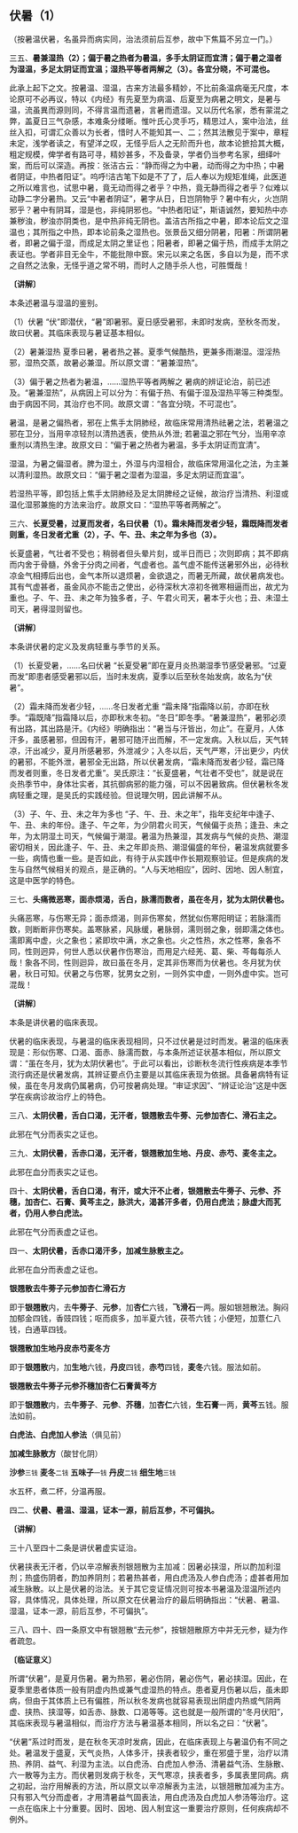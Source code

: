 ## 伏暑（1）

（按暑温伏暑，名虽异而病实同，治法须前后互参，故中下焦篇不另立一门。）

三五、**暑兼湿热（2）；偏于暑之热者为暑温，多手太阴证而宜清；偏于暑之湿者为湿温，多足太阴证而宜温；湿热平等者两解之（3）。各宜分晓，不可混也。**

此承上起下之文。按暑温、湿温，古来方法最多精妙，不比前条温病毫无尺度，本论原可不必再议，特以《内经》有先夏至为病温、后夏至为病暑之明文，是暑与温，流虽異而源则同，不得言温而遗暑，言暑而遗湿。又以历代名家，悉有蒙混之弊，盖夏日三气杂感，本难条分缕晰。惟叶氏心灵手巧，精思过人，案中治法，丝丝入扣，可谓汇众善以为长者，惜时人不能知其一、二；然其法散见于案中，章程未定，浅学者读之，有望洋之叹，无怪乎后人之无阶而升也，故本论摭拾其大概，粗定规模，俾学者有路可寻，精妙甚多，不及备录，学者仍当参考名家，细绎叶案，而后可以深造。再按：张洁古云：“静而得之为中暑，动而得之为中热；中暑者阴证，中热者阳证”。呜呼!洁古笔下如是不了了，后人奉以为规矩准绳，此医道之所以难言也，试思中暑，竟无动而得之者乎？中热，竟无静而得之者乎？似难以动静二字分暑热。又云“中暑者阴证”，暑字从日，日岂阴物乎？暑中有火，火岂阴邪乎？暑中有阴耳，湿是也，非纯阴邪也。“中热者阳证”，斯语诚然，要知热中亦兼秽浊，秽浊亦阴类也，是中热非纯无阴也。盖洁古所指之中暑，即本论后文之湿温也；其所指之中热，即本论前条之湿热也。张景岳又细分阴暑，阳暑：所谓阴暑者，即暑之偏于湿，而成足太阴之里证也；阳暑者，即暑之偏于热，而成手太阴之表证也。学者非目无全牛，不能批隙中窾。宋元以来之名医，多自以为是，而不求之自然之法象，无怪乎道之常不明，而时人之随手杀人也，可胜慨哉！

**〔讲解〕**

本条述暑温与湿温的鉴别。

（1）伏暑  “伏”即潜伏，“暑”即暑邪。夏日感受暑邪，未即时发病，至秋冬而发，故曰伏暑。其临床表现与暑证基本相似。

（2）暑兼湿热 夏季曰暑，暑者热之甚。夏季气候酷热，更兼多雨潮湿。湿淫热邪，湿热交蒸，故暑必兼湿。所以原文谓：“暑兼湿热”。

（3）偏于暑之热者为暑温，……湿热平等者两解之 暑病的辨证论治，前已述及。“暑兼湿热”，从病因上可以分为：有偏于热、有偏于湿及湿热平等三种类型。由于病因不同，其治疗也不同。故原文谓：“各宜分晓，不可混也”。

暑温，是暑之偏热者，邪在上焦手太阴肺经，故临床常用清热祛暑之法，若暑温之邪在卫分，当用辛凉轻剂以清热透表，使热从外泄; 若暑温之邪在气分，当用辛凉重剂以清热生津。故原文曰：“偏于暑之热者为暑温，多手太阴证而宜清”。

湿温，为暑之偏湿者。脾为湿土，外湿与内湿相合，故临床常用温化之法，为主兼以清利湿热。故原文曰：“偏于暑之湿者为湿温，多足太阴证而宜温”。

若湿热平等，即包括上焦手太阴肺经及足太阴脾经之证候，故治疗当清热、利湿或温化湿邪兼施的方法来治疗。故原文曰：“湿热平等者两解之”。

三六、**长夏受暑，过夏而发者，名曰伏暑（1）。霜未降而发者少轻，霜既降而发者则重，冬日发者尤重（2），子、午、丑、未之年为多也（3）。**

长夏盛暑，气壮者不受也；稍弱者但头晕片刻，或半日而已；次则即病；其不即病而内舍于骨髓，外舍于分肉之间者，气虚者也。盖气虚不能传送暑邪外出，必待秋凉金气相搏后出也，金气本所以退烦暑，金欲退之，而暑无所藏，故伏暑病发也。其有气虚甚者，虽金风亦不能击之使出，必待深秋大凉初冬微寒相逼而出，故尤为重也。子、午、丑、未之年为独多者，子、午君火司天，暑本于火也；丑、未湿土司天，暑得湿则留也。

**〔讲解〕**

本条讲伏暑的定义及发病轻重与季节的关系。

（1）长夏受暑，……名曰伏暑  “长夏受暑”即在夏月炎热潮湿季节感受暑邪。“过夏而发”即患者感受暑邪以后，当时未发病，夏季以后至秋冬始发病，故名为“伏暑”。

（2）霜未降而发者少轻，……冬日发者尤重  “霜未降”指霜降以前，亦即在秋季。“霜既降”指霜降以后，亦即秋末冬初。“冬日”即冬季。“暑兼湿热”，暑邪必须有出路，其出路是汗。《内经》明确指出：“暑当与汗皆出，勿止”。在夏月，人体汗多，虽感暑邪，但因有汗，暑邪可随汗出而解，不一定发病。入秋以后，天气转凉，汗出减少，夏月所感暑邪，外泄减少；入冬以后，天气严寒，汗出更少，内伏的暑邪，不能外泄，暑邪全无出路，所以伏暑发病，“霜未降而发者少轻，霜已降而发者则重，冬日发者尤重”。吴氏原注：“长夏盛暑，气壮者不受也”，就是说在炎热季节中，身体壮实者，其抗御病邪的能力强，可以不因暑致病。但伏暑秋冬发病轻重之理，是吴氏的实践经验。但说理欠明，因此讲解不从。

（3）子、午、丑、未之年为多也  “子、午、丑、未之年”，指年支纪年中逢子、午、丑、未的年份。逢子、午之年，为少阴君火司天，气候偏于炎热；逢丑、未之年，为太阴湿土司天，气候偏于潮湿。暑温为热兼湿，其发病与气候的炎热、潮湿密切相关，因此逢子、午、丑、未之年即炎热、潮湿偏盛的年份，暑温发病就要多一些，病情也重一些。是否如此，有待于从实践中作长期观察验证。但是疾病的发生与自然气候相关的观点，是正确的。“人与天地相应”，因时、因地、因人制宜，这是中医学的特色。

三七、**头痛微恶寒，面赤烦渴，舌白，脉濡而数者，虽在冬月，犹为太阴伏暑也。**

头痛恶寒，与伤寒无异；面赤烦渴，则非伤寒矣，然犹似伤寒阳明证；若脉濡而数，则断断非伤寒矣。盖寒脉紧，风脉缓，暑脉弱，濡则弱之象，弱即濡之体也。濡即离中虚，火之象也；紧即坎中满，水之象也。火之性热，水之性寒，象各不同，性则迥异，何世人悉以伏暑作伤寒治，而用足六经羌、葛、柴、芩每每杀人哉！象各不同，性则迴异，故曰虽在冬月，定其非伤寒而为伏暑也。冬月犹为伏暑，秋日可知。伏暑之与伤寒，犹男女之别，一则外实中虚，一则外虚中实。岂可混哉！

**〔讲解〕**

本条是讲伏暑的临床表现。

伏暑的临床表现，与暑温的临床表现相同，只不过伏暑是过时而发。暑温的临床表现是：形似伤寒、口渴、面赤、脉濡而数，与本条所述证状基本相似，所以原文谓：“虽在冬月，犹为太阴伏暑也”。于此可以看出，诊断秋冬流行性疾病是本季节流行病还是伏暑发病，其辨证要点仍主要是以其临床表现为依据。具备暑病特有证候，虽在冬月发病仍属暑病，仍可按暑病处理。“审证求因”、“辨证论治”这是中医学在疾病诊故治疗上的特色。

三八、**太阴伏暑，舌白口渴，无汗者，银翘散去牛蒡、元参加杏仁、滑石主之。**

此邪在气分而表实之证也。

三九、**太阴伏暑，舌赤口渴，无汗者，银翘散加生地、丹皮、赤芍、麦冬主之。**

此邪在血分而表实之证也。

四十、**太阴伏暑，舌白口渴，有汗，或大汗不止者，银翘散去牛蒡子、元参、芥穗，加杏仁、石膏、黄芩主之，脉洪大，渴甚汗多者，仍用白虎法；脉虚大而芤者，仍用人参白虎法。**

此邪在气分而表虚之证也。

四一、**太阴伏暑，舌赤口渴汗多，加减生脉散主之。**

此邪在血分而表虚之证也。

**银翘散去牛蒡子元参加杏仁滑石方**

即于**银翘散**内，去**牛蒡子**、**元参**，加**杏仁**六钱，**飞滑石**一两。服如银翘散法。胸闷加郁金四钱，香豉四钱；呕而痰多，加半夏六钱，茯苓六钱；小便短，加薏仁八钱，白通草四钱。

**银翘散加生地丹皮赤芍麦冬方**

即于**银翘散**内，加**生地**六钱，**丹皮**四钱，**赤芍**四钱，**麦冬**六钱。服法如前。

**银翘散去牛蒡子元参芥穗加杏仁石膏黄芩方**

即于**银翘散**内，去**牛蒡子**、**元参**、**芥穗**，加**杏仁**六钱，**生石膏**一两，**黄芩**五钱。服法如前。

**白虎法、白虎加人参法**（俱见前）

**加减生脉散方**（酸甘化阴）

**沙参**<small>三钱</small> **麦冬**<small>二钱</small> **五味子**<small>一钱</small> **丹皮**<small>二钱</small> **细生地**<small>三钱</small>

水五杯，煮二杯，分温再服。

四二、**伏暑、暑温、湿温，证本一源，前后互参，不可偏执。**

**〔讲解〕**

三十八至四十二条是讲伏暑虚实证治。

伏暑挟表无汗者，仍以辛凉解表剂银翘散为主加减：因暑必挟湿，所以酌加利湿剂；热盛伤阴者，酌加养阴剂；若暑热甚者，用白虎汤及人参白虎汤；虚甚者用加减生脉散。以上是伏暑的治法。关于其它变证情况则可按本书暑温及湿温所述内容，具体情况，具体处理，所以原文在伏暑治疗的最后明确指出：“伏暑、暑温、湿温，证本一源，前后互参，不可偏执”。

三八、四十、四一条原文中有银翘散“去元参”，按银翘散原方中并无元参，疑为作者疏忽。

**〔临证意义〕**

所谓“伏暑”，是夏月伤暑。暑为热邪，暑必伤阴，暑必伤气，暑必挟湿。因此，在夏季里患者体质一般有阴虚内热或兼气虚湿热的特点。患者夏月伤暑以后，虽未即病，但由于其体质上已有偏胜，所以秋冬发病也就容易表现出阴虚内热或气阴两虚、挟热、挟湿等，如舌赤、脉数、口渴等等。这也就是一般所谓的“冬月伏阳”，其临床表现与暑温相似，而治疗方法与暑温基本相同，所以名之曰：“伏暑”。

“伏暑”系过时而发，是在秋冬天凉时发病，因此，在临床表现上与暑温仍有不同之处。暑温发于盛夏，天气炎热，人体多汗，挟表者较少，重在邪盛于里，治疗以清热、养阴、益气、利湿为主法。以白虎汤、白虎加人参汤、清暑益气汤、生脉散、六一散等为主方。而伏暑则发病于秋冬，天气寒凉，挟表者多，多属表里同病。病之初起，治疗用解表的方法，所以原文以辛凉解表为主法，以银翘散加减为主方。只有邪入气分而虚者，才用清暑益气固表法，用白虎汤及白虎加人参汤等治疗。这一点在临床上十分重要。因时、因地、因人制宜这一重要治疗原则，任何疾病却不例外。